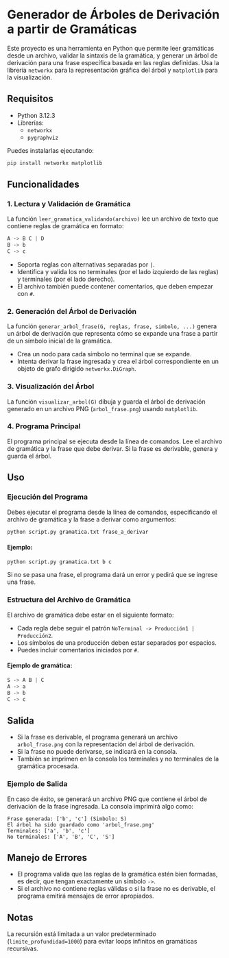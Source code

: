 
# Generador de Árboles de Derivación a partir de Gramáticas

Este proyecto es una herramienta en Python que permite leer gramáticas desde un archivo, validar la sintaxis de la gramática, y generar un árbol de derivación para una frase específica basada en las reglas definidas. Usa la librería `networkx` para la representación gráfica del árbol y `matplotlib` para la visualización.

## Requisitos

- Python 3.12.3
- Librerías:
    - `networkx`
    - `pygraphviz`

Puedes instalarlas ejecutando:

```bash
pip install networkx matplotlib
```

## Funcionalidades

### 1. Lectura y Validación de Gramática

La función `leer_gramatica_validando(archivo)` lee un archivo de texto que contiene reglas de gramática en formato:

```css
A -> B C | D
B -> b
C -> c
```

- Soporta reglas con alternativas separadas por `|`.
- Identifica y valida los no terminales (por el lado izquierdo de las reglas) y terminales (por el lado derecho).
- El archivo también puede contener comentarios, que deben empezar con `#`.

### 2. Generación del Árbol de Derivación

La función `generar_arbol_frase(G, reglas, frase, simbolo, ...)` genera un árbol de derivación que representa cómo se expande una frase a partir de un símbolo inicial de la gramática.

- Crea un nodo para cada símbolo no terminal que se expande.
- Intenta derivar la frase ingresada y crea el árbol correspondiente en un objeto de grafo dirigido `networkx.DiGraph`.

### 3. Visualización del Árbol

La función `visualizar_arbol(G)` dibuja y guarda el árbol de derivación generado en un archivo PNG (`arbol_frase.png`) usando `matplotlib`.

### 4. Programa Principal

El programa principal se ejecuta desde la línea de comandos. Lee el archivo de gramática y la frase que debe derivar. Si la frase es derivable, genera y guarda el árbol.

## Uso

### Ejecución del Programa

Debes ejecutar el programa desde la línea de comandos, especificando el archivo de gramática y la frase a derivar como argumentos:

```bash
python script.py gramatica.txt frase_a_derivar
```

#### Ejemplo:

```bash
python script.py gramatica.txt b c
```

Si no se pasa una frase, el programa dará un error y pedirá que se ingrese una frase.

### Estructura del Archivo de Gramática

El archivo de gramática debe estar en el siguiente formato:

- Cada regla debe seguir el patrón `NoTerminal -> Producción1 | Producción2`.
- Los símbolos de una producción deben estar separados por espacios.
- Puedes incluir comentarios iniciados por `#`.

#### Ejemplo de gramática:

```css
S -> A B | C
A -> a
B -> b
C -> c
```

## Salida

- Si la frase es derivable, el programa generará un archivo `arbol_frase.png` con la representación del árbol de derivación.
- Si la frase no puede derivarse, se indicará en la consola.
- También se imprimen en la consola los terminales y no terminales de la gramática procesada.

### Ejemplo de Salida

En caso de éxito, se generará un archivo PNG que contiene el árbol de derivación de la frase ingresada. La consola imprimirá algo como:

```
Frase generada: ['b', 'c'] (Simbolo: S)
El árbol ha sido guardado como 'arbol_frase.png'
Terminales: ['a', 'b', 'c']
No terminales: ['A', 'B', 'C', 'S']
```

## Manejo de Errores

- El programa valida que las reglas de la gramática estén bien formadas, es decir, que tengan exactamente un símbolo `->`.
- Si el archivo no contiene reglas válidas o si la frase no es derivable, el programa emitirá mensajes de error apropiados.

## Notas

La recursión está limitada a un valor predeterminado (`limite_profundidad=1000`) para evitar loops infinitos en gramáticas recursivas.
